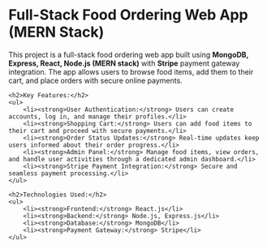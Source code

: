 <!DOCTYPE html>
<html lang="en">
<head>
    <meta charset="UTF-8">
    <meta name="viewport" content="width=device-width, initial-scale=1.0">
    <title>Full-Stack Food Ordering Web App (MERN Stack)</title>
</head>
<body>
    <h1>Full-Stack Food Ordering Web App (MERN Stack)</h1>
    <p>
        This project is a full-stack food ordering web app built using 
        <strong>MongoDB, Express, React, Node.js (MERN stack)</strong> 
        with <strong>Stripe</strong> payment gateway integration. The app allows users to browse food items, 
        add them to their cart, and place orders with secure online payments.
    </p>

    <h2>Key Features:</h2>
    <ul>
        <li><strong>User Authentication:</strong> Users can create accounts, log in, and manage their profiles.</li>
        <li><strong>Shopping Cart:</strong> Users can add food items to their cart and proceed with secure payments.</li>
        <li><strong>Order Status Updates:</strong> Real-time updates keep users informed about their order progress.</li>
        <li><strong>Admin Panel:</strong> Manage food items, view orders, and handle user activities through a dedicated admin dashboard.</li>
        <li><strong>Stripe Payment Integration:</strong> Secure and seamless payment processing.</li>
    </ul>

    <h2>Technologies Used:</h2>
    <ul>
        <li><strong>Frontend:</strong> React.js</li>
        <li><strong>Backend:</strong> Node.js, Express.js</li>
        <li><strong>Database:</strong> MongoDB</li>
        <li><strong>Payment Gateway:</strong> Stripe</li>
    </ul>
</body>
</html>
